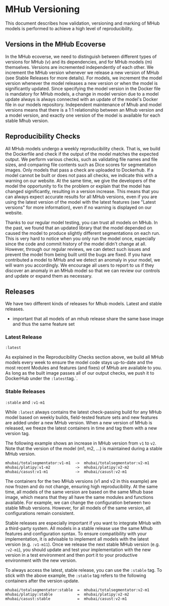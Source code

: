 # MHub Versioning

This document describes how validation, versioning and marking of MHub models is performed to achieve a high level of reproducibility.

## Versions in the MHub Ecoverse

In the MHub ecoverse, we need to distinguish between different types of versions for MHub (v) and its dependencies, and for MHub models (m) themselves. Versions are incremented independently of each other. We increment the MHub version whenever we release a new version of MHub (see Stable Releases for more details). For models, we increment the model version whenever the model releases a new version or when the model is significantly updated. Since specifying the model version in the Docker file is mandatory for MHub models, a change in model version due to a model update always is always connected with an update of the model's Docker file in our models repository. Independent maintenance of Mhub and model versions means that there is a 1:1 relationship between an Mhub version and a model version, and exactly one version of the model is available for each stable Mhub version.

## Reproducibility Checks

All MHub models undergo a weekly reproducibility check. That is, we build the Dockerfile and check if the output of the model matches the expected output. We perform various checks, such as validating file names and file sizes, and comparing file contents such as Dice scores for segmentation images. Only models that pass a check are uploaded to Dockerhub. If a model cannot be built or does not pass all checks, we indicate this with a warning on our website. At the same time, we give the developers of the model the opportunity to fix the problem or explain that the model has changed significantly, resulting in a version increase. This means that you can always expect accurate results for all MHub versions, even if you are using the latest version of the model with the latest features (see "Latest versions" for more information), even if no warning is displayed on our website.

Thanks to our regular model testing, you can trust all models on MHub. In the past, we found that an updated library that the model depended on caused the model to produce slightly different segmentations on each run. This is very hard to notice when you only run the model once, especially since the code and commit history of the model didn't change at all. However, through our regular reviews, we can detect such issues and prevent the model from being built until the bugs are fixed. If you have contributed a model to MHub and we detect an anomaly in your model, we will warn you accordingly. We encourage all users to report to us if they discover an anomaly in an MHub model so that we can review our controls and update or expand them as necessary.

## Releases

We have two different kinds of releases for Mhub models. Latest and stable releases.

- important that all models of an mhub release share the same base image and  thus the same feature set

### Latest Release

`:latest`

As explained in the Reproducibility Checks section above, we build all MHub models every week to ensure the model code stays up-to-date and the most recent Modules and features (and fixes) of MHub are available to you. As long as the built image passes all of our output checks, we push it to DockerHub under the `:latest`tag.`.

### Stable Releases

`:stable` and `:v1-m1`

While `:latest` always contains the latest check-passing build for any MHub model based on weekly builds, field-tested feature sets and new features are added under a new MHub version. When a new version of MHub is released, we freeze the latest containers in time and tag them with a new version tag.

The following example shows an increase in MHub version from `v1` to `v2`. Note that the version of the model (m1, m2, ...) is maintained during a stable MHub version.

```text
mhubai/totalsegmentator:v1-m1  ->  mhubai/totalsegmentator:v2-m1
mhubai/platipy:v1-m2           ->  mhubai/platipy:v2-m2
mhubai/casust:v1-m1            ->  mhubai/casust:v2-m1
```

The containers for the two MHub versions (v1 and v2 in this example) are now frozen and do not change, ensuring high reproducibility. At the same time, all models of the same version are based on the same Mhub base image, which means that they all have the same modules and functions available. For example, we can change the configuration between two stable Mhub versions. However, for all models of the same version, all configurations remain consistent.

Stable releases are especially important if you want to integrate MHub with a third-party system. All models in a stable release use the same Mhub features and configuration syntax. To ensure compatibility with your implementation, it is advisable to implement all models with the latest version (e.g. `:v1-m11`). Once we release the next stable MHub version (e.g. `:v2-m1`), you should update and test your implementation with the new version in a test environment and then port it to your productive environment with the new version.

To always access the latest, stable release, you can use the `:stable` tag. To stick with the above example, the `:stable` tag refers to the following containers after the version update.

```text
mhubai/totalsegmentator:stable  =  mhubai/totalsegmentator:v2-m1
mhubai/platipy:stable           =  mhubai/platipy:v2-m2
mhubai/casust:stable            =  mhubai/casust:v2-m1
```
